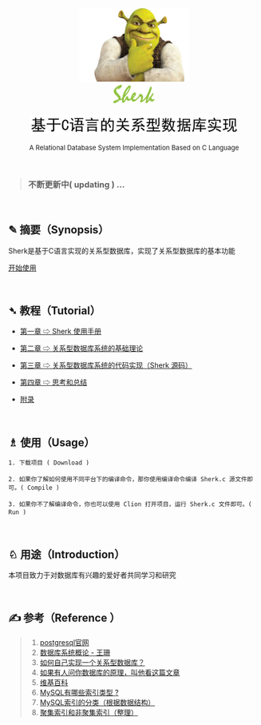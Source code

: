 
<div align="center">

<img width="220px" src="https://github.com/Lvsi-China/Sherk/raw/master/extra/image/logo/sherk.jpeg">

<br/>

<img width="90px" src="https://github.com/Lvsi-China/Sherk/raw/master/extra/image/logo/1.jpg">

</div>

<br/>

<div align="center">
<img height="40px" src="https://github.com/Lvsi-China/Sherk/raw/master/extra/image/logo/2.jpg">
<p><font size=2>A Relational Database System Implementation Based on C Language</font></p>
</div>

<br>

> ### 不断更新中( updating ) ...

<br>

## ✎ 摘要（Synopsis）
Sherk是基于C语言实现的关系型数据库，实现了关系型数据库的基本功能


[开始使用](#article-usage)

<br>

## ➴ 教程（Tutorial）

- [第一章 ⇨ Sherk 使用手册](https://github.com/Lvsi-China/Sherk/blob/master/docs/README.chapter1.md)

- [第二章 ⇨ 关系型数据库系统的基础理论](https://github.com/Lvsi-China/Sherk/blob/master/docs/README.chapter2.md)

- [第三章 ⇨ 关系型数据库系统的代码实现（Sherk 源码）](https://github.com/Lvsi-China/Sherk/blob/master/docs/README.chapter3.md)

- [第四章 ⇨ 思考和总结](https://github.com/Lvsi-China/Sherk/blob/master/docs/README.chapter4.md)

- [附录](https://github.com/Lvsi-China/Sherk/blob/master/docs/README.appendix.md)


<br/>

## <span id="article-usage">♗ 使用（Usage）</span>
    1. 下载项目 ( Download )

    2. 如果你了解如何使用不同平台下的编译命令，那你使用编译命令编译 Sherk.c 源文件即可。( Compile )

    3. 如果你不了解编译命令，你也可以使用 Clion 打开项目，运行 Sherk.c 文件即可。( Run )

<br>


## ♘ 用途（Introduction）
本项目致力于对数据库有兴趣的爱好者共同学习和研究

<br>

## ✍ 参考（Reference ）
> 1. [postgresql官网](https://www.postgresql.org/)<br/>
> 2. [数据库系统概论 - 王珊](https://www.baidu.com/s?ie=UTF-8&wd=数据库系统概论-王珊) <br/>
> 3. [如何自己实现一个关系型数据库？]() <br/>
> 4. [如果有人问你数据库的原理，叫他看这篇文章](http://blog.jobbole.com/100349/)
> 5. [维基百科](https://www.wikipedia.org/)
> 6. [MySQL有哪些索引类型 ?](https://segmentfault.com/q/1010000003832312)
> 7. [MySQL索引的分类（根据数据结构）](https://my.oschina.net/xinxingegeya/blog/308383)
> 8. [聚集索引和非聚集索引（整理）](http://www.cnblogs.com/aspnethot/articles/1504082.html)
